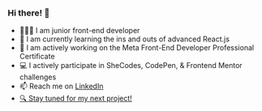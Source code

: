 <h3> Hi there! 👋</h3>
<p>
<ul>
<li>👩🏼‍💻 I am junior front-end developer</li>
<li>🌱 I am currently learning the ins and outs of advanced React.js</li>
<li>🔭 I am actively working on the Meta Front-End Developer Professional Certificate</li>
  <li>💻 I actively participate in SheCodes, CodePen, & Frontend Mentor challenges</li>
  <li>📫 Reach me on <a href="https://www.linkedin.com/in/doyonlaura" target="_blank">LinkedIn</li>
  <li>🔍 Stay tuned for my next project!</li>
</ul>
